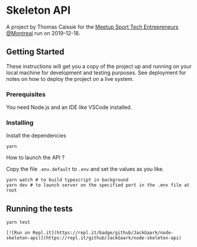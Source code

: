 # Skeleton API

A project by Thomas Caissie for the [Meetup Sport Tech Entrepreneurs @Montreal](https://www.meetup.com/Sport-Tech-Entrepreneurs/events/266834173/)
run on 2019-12-18.

## Getting Started

These instructions will get you a copy of the project up and running on your local machine for development and testing purposes. See deployment for notes on how to deploy the project on a live system.

### Prerequisites

You need Node.js and an IDE like VSCode installed.

### Installing

Install the dependencies

```
yarn
```

How to launch the API ?

Copy the file `.env.default` to `.env` and set the values as you like.

```
yarn watch # to build typescript in background
yarn dev # to launch server on the specified port in the .env file at root
```

## Running the tests

```
yarn test
```
```
[![Run on Repl.it](https://repl.it/badge/github/JackGaark/node-skeleton-api)](https://repl.it/github/JackGaark/node-skeleton-api)
```